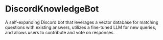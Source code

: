 # DiscordKnowledgeBot
A self-expanding Discord bot that leverages a vector database for matching questions with existing answers, utilizes a fine-tuned LLM for new queries, and allows users to contribute and vote on responses.
